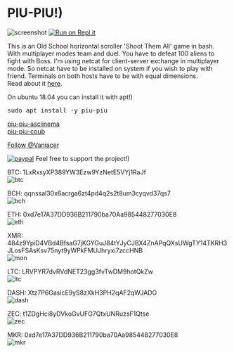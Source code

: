 # PIU-PIU!)
![screenshot](https://user-images.githubusercontent.com/18072680/34843658-2207ce84-f720-11e7-858e-83eaec80fea1.gif)
[![Run on Repl.it](https://repl.it/badge/github/vaniacer/piu-piu-SH)](https://repl.it/github/vaniacer/piu-piu-SH)

This is an Old School horizontal scroller 'Shoot Them All' game in bash.
With multiplayer modes team and duel. You have to defeat 100 aliens to fight with Boss.
I'm using netcat for client-server exchange in multiplayer mode.
So netcat have to be installed on system if you wish to play with friend.
Terminals on both hosts have to be with equal dimensions.<br>
Read about it <a href="https://habrahabr.ru/post/335960">here</a>.

On ubuntu 18.04 you can install it with apt!)
<pre>sudo apt install -y piu-piu</pre>

<a href="https://asciinema.org/a/DDLzQOgSrqVa3yS6zBoc37rhj">piu-piu-asciinema</a></br>
<a href="https://coub.com/view/1kn2tt">piu-piu-coub</a>

<a href="https://twitter.com/Vaniacer?ref_src=twsrc%5Etfw" class="twitter-follow-button" data-show-count="false">Follow @Vaniacer</a>

[![paypal](https://img.shields.io/badge/Donate-PayPal-green.svg)](https://paypal.me/sshto?locale.x=en_US) Feel free to support the project!)</br>

BTC: 1LxRxsyXP389YW3Ezw9YzNetE5VYj1RaJf</br>
![btc](https://user-images.githubusercontent.com/18072680/106382955-f2f00e80-63d3-11eb-9316-b6653225820c.png)

BCH: qqnssal30x6acrga6zt4pd4q2s2t8um3cyqvd37qs7</br>
![bch](https://user-images.githubusercontent.com/18072680/108552897-fd326800-7302-11eb-8ae7-97eb0cc81d5e.png)

ETH: 0xd7e17A37DD936B211790ba70Aa985448277030E8</br>
![eth](https://user-images.githubusercontent.com/18072680/106382951-f2577800-63d3-11eb-8c01-f7ade514fb58.png)

XMR: 484z9YpiD4VBd4BfsaG7jKGYGuJ84tYJyCJBX4ZnAPqQXsUWgTY14TKRH3JLosFSAsKsv75nyt9yWPkFMUJhryxi7zccHNB</br>
![mon](https://user-images.githubusercontent.com/18072680/106383275-15832700-63d6-11eb-87d5-8b9f4ba08c40.png)

LTC: LRVPYR7dvRVdNET23gg3fvTwDM9hotQkZw</br>
![ltc](https://user-images.githubusercontent.com/18072680/106383361-7a3e8180-63d6-11eb-9239-48b6d80c3c4b.png)

DASH: Xtz7P6GasicE9yS8zXkH3PH2qAF2qWJADG</br>
![dash](https://user-images.githubusercontent.com/18072680/108553387-a11c1380-7303-11eb-9560-81f0deec2fbc.png)

ZEC: t1ZDgHci8yDVkoGvUFG7QtxUNRuzsF1Qtse</br>
![zec](https://user-images.githubusercontent.com/18072680/108553595-f7895200-7303-11eb-9ca8-17d1c81df7eb.png)

MKR: 0xd7e17A37DD936B211790ba70Aa985448277030E8</br>
![mkr](https://user-images.githubusercontent.com/18072680/108553822-4505bf00-7304-11eb-9db9-0833141e36c9.png)
